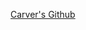 [Carver's Github](https://github-readme-stats.vercel.app/api/top-langs/?minumsa=6810779s&layout=compact&theme=tokyonight)
